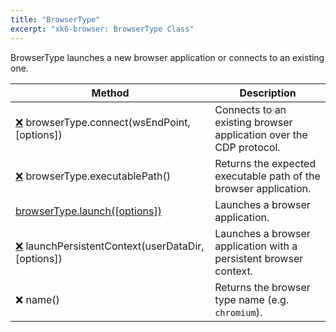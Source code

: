 ```yaml
---
title: "BrowserType"
excerpt: "xk6-browser: BrowserType Class"
---
```


<BrowserCompatibility/>

BrowserType launches a new browser application or connects to an
existing one.

| Method                                                                                                 | Description                                                        |
| ------------------------------------------------------------------------------------------------------ | ------------------------------------------------------------------ |
| [❌](https://github.com/grafana/xk6-browser/issues/17) browserType.connect(wsEndPoint, [options])      | Connects to an existing browser application over the CDP protocol. |
| [❌](https://github.com/grafana/xk6-browser/issues/15) browserType.executablePath()                    | Returns the expected executable path of the browser application.   |
| [browserType.launch([options])](/javascript-api/xk6-browser/browsertype/launch)                        | Launches a browser application.                                    |
| [❌](https://github.com/grafana/xk6-browser/issues/16) launchPersistentContext(userDataDir, [options]) | Launches a browser application with a persistent browser context.  |
| ❌ name()                                                                                              | Returns the browser type name (e.g. `chromium`).                   |
